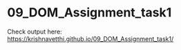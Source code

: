 # 09_DOM_Assignment_task1
Check output here: https://krishnavetthi.github.io/09_DOM_Assignment_task1/
